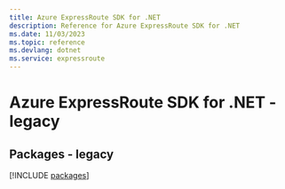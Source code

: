 ```yaml
---
title: Azure ExpressRoute SDK for .NET
description: Reference for Azure ExpressRoute SDK for .NET
ms.date: 11/03/2023
ms.topic: reference
ms.devlang: dotnet
ms.service: expressroute
---
```

# Azure ExpressRoute SDK for .NET - legacy
## Packages - legacy
[!INCLUDE [packages](expressroute-index.md)]